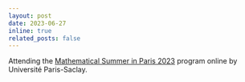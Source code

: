 ```yaml
---
layout: post
date: 2023-06-27
inline: true
related_posts: false
---
```


Attending the [Mathematical Summer in Paris 2023](https://mathinparis2023.imo.universite-paris-saclay.fr/) program online by Université Paris-Saclay.

